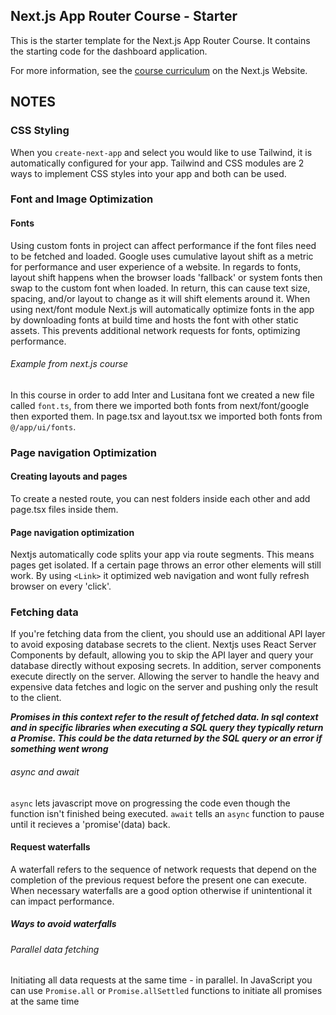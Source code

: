 ## Next.js App Router Course - Starter

This is the starter template for the Next.js App Router Course. It contains the starting code for the dashboard application.

For more information, see the [course curriculum](https://nextjs.org/learn) on the Next.js Website.

## NOTES
### CSS Styling
When you `create-next-app` and select you would like to use Tailwind, it is automatically configured for your app. Tailwind and CSS modules are 2 ways to implement CSS styles into your app and both can be used.
### Font and Image Optimization
#### Fonts
Using custom fonts in project can affect performance if the font files need to be fetched and loaded. Google uses cumulative layout shift as a metric for performance and user experience of a website. In regards to fonts, layout shift happens when the browser loads 'fallback' or system fonts then swap to the custom font when loaded. In return, this can cause text size, spacing, and/or layout to change as it will shift elements around it. When using next/font module Next.js will automatically optimize fonts in the app by downloading fonts at build time and hosts the font with other static assets. This prevents additional network requests for fonts, optimizing performance.
###### Example from next.js course
In this course in order to add Inter and Lusitana font we created a new file called `font.ts`, from there we imported both fonts from next/font/google then exported them. In page.tsx and layout.tsx we imported both fonts from `@/app/ui/fonts`.

### Page navigation  Optimization
#### Creating layouts and pages
To create a nested route, you can nest folders inside each other and add page.tsx files inside them.

#### Page navigation optimization
Nextjs automatically code splits your app via route segments. This means pages get isolated. If a certain page throws an error other elements will still work. By using `<Link>` it optimized web navigation and wont fully refresh browser on every 'click'.

### Fetching data
If you're fetching data from the client, you should use an additional API layer to avoid exposing database secrets to the client. Nextjs uses React Server Components by default, allowing you to skip the API layer and query your database directly without exposing secrets. In addition, server components execute directly on the server. Allowing the server to handle the heavy and expensive data fetches and logic on the server and pushing only the result to the client.

***Promises in this context refer to the result of fetched data. In sql context and in specific libraries when executing a SQL query they typically return a Promise. This could be the data returned by the SQL query or an error if something went wrong***

###### async and await
`async` lets javascript move on progressing the code even though the function isn't finished being executed. `await` tells an `async` function to pause until it recieves a 'promise'(data) back.
#### Request waterfalls
A waterfall refers to the sequence of network requests that depend on the completion of the previous request before the present one can execute. When necessary waterfalls are a good option otherwise if unintentional it can impact performance.
##### Ways to avoid waterfalls
###### Parallel data fetching
Initiating all data requests at the same time - in parallel. In JavaScript you can use `Promise.all` or `Promise.allSettled` functions to initiate all promises at the same time

